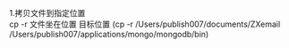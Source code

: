 1.拷贝文件到指定位置    
cp -r 文件坐在位置 目标位置 (cp -r /Users/publish007/documents/ZXemail /Users/publish007/applications/mongo/mongodb/bin)
